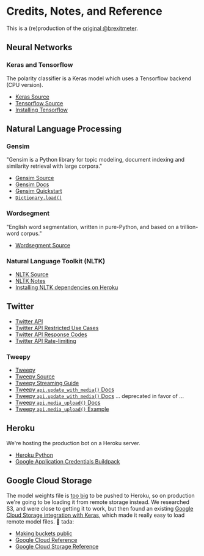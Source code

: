 # Credits, Notes, and Reference

This is a (re)production of the [original @brexitmeter](https://twitter.com/brexitmeter).

## Neural Networks

### Keras and Tensorflow

The polarity classifier is a Keras model which uses a Tensorflow backend (CPU version).

  + [Keras Source](https://github.com/keras-team/keras)
  + [Tensorflow Source](https://github.com/tensorflow/tensorflow)
  + [Installing Tensorflow](https://www.tensorflow.org/install/pip)

## Natural Language Processing

### Gensim

"Gensim is a Python library for topic modeling, document indexing and similarity retrieval with large corpora."

  + [Gensim Source](https://github.com/RaRe-Technologies/gensim)
  + [Gensim Docs](https://radimrehurek.com/gensim/apiref.html)
  + [Gensim Quickstart](https://github.com/RaRe-Technologies/gensim/blob/develop/docs/notebooks/gensim%20Quick%20Start.ipynb)
  + [`Dictionary.load()`](https://radimrehurek.com/gensim/corpora/dictionary.html#gensim.corpora.dictionary.Dictionary.load)

### Wordsegment

"English word segmentation, written in pure-Python, and based on a trillion-word corpus."

  + [Wordsegment Source](https://github.com/grantjenks/python-wordsegment)

### Natural Language Toolkit (NLTK)

  + [NLTK Source](https://github.com/nltk/nltk)
  + [NLTK Notes](https://github.com/prof-rossetti/nyu-info-2335-201905/blob/master/notes/python/packages/nltk.md)
  + [Installing NLTK dependencies on Heroku](https://devcenter.heroku.com/articles/python-nltk)

## Twitter

  + [Twitter API](https://developer.twitter.com/en/apps/)
  + [Twitter API Restricted Use Cases](https://developer.twitter.com/en/developer-terms/more-on-restricted-use-cases)
  + [Twitter API Response Codes](https://developer.twitter.com/en/docs/basics/response-codes)
  + [Twitter API Rate-limiting](https://developer.twitter.com/en/docs/basics/rate-limiting)

### Tweepy

  + [Tweepy](http://www.tweepy.org/)
  + [Tweepy Source](https://github.com/tweepy/tweepy)
  + [Tweepy Streaming Guide](http://docs.tweepy.org/en/v3.8.0/streaming_how_to.html)
  + [Tweepy `api.update_with_media()` Docs](http://docs.tweepy.org/en/v3.8.0/api.html?highlight=update_with_media#API.update_with_media)
  + [Tweepy `api.update_with_media()` Docs](http://docs.tweepy.org/en/v3.8.0/api.html?highlight=update_with_media#API.update_with_media) ... deprecated in favor of ...
  + [Tweepy `api.media_upload()` Docs](http://docs.tweepy.org/en/v3.8.0/api.html?highlight=update_with_media#API.media_upload)
  + [Tweepy `api.media_upload()` Example](https://stackoverflow.com/questions/51106363/tweet-mp4-files-with-tweepy)

## Heroku

We're hosting the production bot on a Heroku server.

  + [Heroku Python](https://devcenter.heroku.com/articles/getting-started-with-python)
  + [Google Application Credentials Buildpack](https://github.com/elishaterada/heroku-google-application-credentials-buildpack)

## Google Cloud Storage

The model weights file is [too big](https://stackoverflow.com/questions/44822146/githeroku-repository-or-object-not-found) to be pushed to Heroku, so on production we're going to be loading it from remote storage instead. We researched S3, and were close to getting it to work, but then found an existing [Google Cloud Storage integration with Keras](https://github.com/keras-team/keras/pull/11636/files), which made it really easy to load remote model files. :pray: tada:

  + [Making buckets public](https://cloud.google.com/storage/docs/access-control/making-data-public)
  + [Google Cloud Reference](https://cloud.google.com/python/docs/reference/)
  + [Google Cloud Storage Reference](https://cloud.google.com/storage/docs/reference/libraries)
